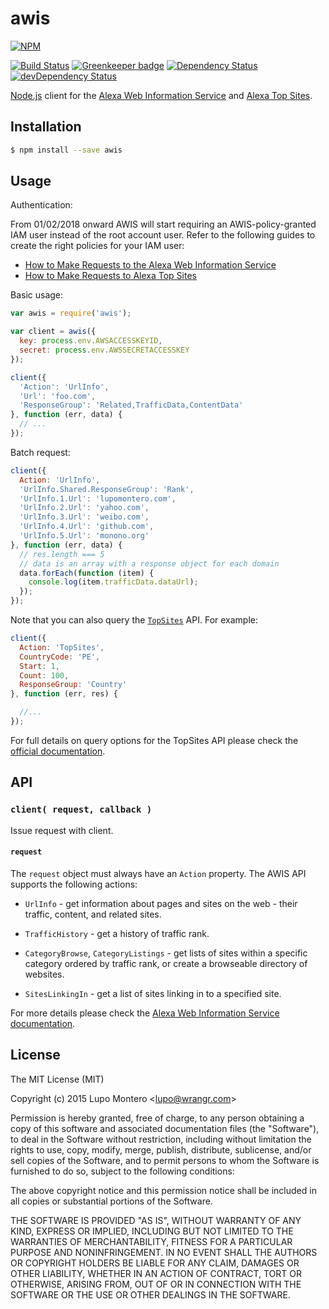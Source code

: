 # awis

[![NPM](https://nodei.co/npm/awis.png?compact=true)](https://nodei.co/npm/awis/)

[![Build Status](https://secure.travis-ci.org/wrangr/awis.png)](http://travis-ci.org/wrangr/awis)
[![Greenkeeper badge](https://badges.greenkeeper.io/wrangr/awis.svg)](https://greenkeeper.io/)
[![Dependency Status](https://david-dm.org/wrangr/awis.png)](https://david-dm.org/wrangr/awis)
[![devDependency Status](https://david-dm.org/wrangr/awis/dev-status.png)](https://david-dm.org/wrangr/awis#info=devDependencies)

[Node.js](http://nodejs.org/) client for the [Alexa Web Information
Service](http://aws.amazon.com/awis/) and
[Alexa Top Sites](https://aws.amazon.com/alexa-top-sites/).

## Installation

```sh
$ npm install --save awis
```

## Usage

Authentication:

From 01/02/2018 onward AWIS will start requiring an AWIS-policy-granted IAM user instead of the root account user.
Refer to the following guides to create the right policies for your IAM user:

- [How to Make Requests to the Alexa Web Information Service](https://docs.aws.amazon.com/AlexaWebInfoService/latest/MakingRequestsChapter.html)
- [How to Make Requests to Alexa Top Sites](https://docs.aws.amazon.com/AlexaTopSites/latest/MakingRequestsChapter.html)

Basic usage:

```javascript
var awis = require('awis');

var client = awis({
  key: process.env.AWSACCESSKEYID,
  secret: process.env.AWSSECRETACCESSKEY
});

client({
  'Action': 'UrlInfo',
  'Url': 'foo.com',
  'ResponseGroup': 'Related,TrafficData,ContentData'
}, function (err, data) {
  // ...
});
```

Batch request:

```js
client({
  Action: 'UrlInfo',
  'UrlInfo.Shared.ResponseGroup': 'Rank',
  'UrlInfo.1.Url': 'lupomontero.com',
  'UrlInfo.2.Url': 'yahoo.com',
  'UrlInfo.3.Url': 'weibo.com',
  'UrlInfo.4.Url': 'github.com',
  'UrlInfo.5.Url': 'monono.org'
}, function (err, data) {
  // res.length === 5
  // data is an array with a response object for each domain
  data.forEach(function (item) {
    console.log(item.trafficData.dataUrl);
  });
});
```

Note that you can also query the
[`TopSites`](https://aws.amazon.com/alexa-top-sites/) API. For example:

```js
client({
  Action: 'TopSites',
  CountryCode: 'PE',
  Start: 1,
  Count: 100,
  ResponseGroup: 'Country'
}, function (err, res) {

  //...
});
```

For full details on query options for the TopSites API please check the
[official documentation](https://aws.amazon.com/alexa-top-sites/).

## API

### `client( request, callback )`

Issue request with client.

#### `request`

The `request` object must always have an `Action` property. The AWIS API
supports the following actions:

* `UrlInfo` - get information about pages and sites on the web - their traffic,
content, and related sites.

* `TrafficHistory` - get a history of traffic rank.

* `CategoryBrowse`, `CategoryListings` - get lists of sites within a specific
category ordered by traffic rank, or create a browseable directory of websites.

* `SitesLinkingIn` - get a list of sites linking in to a specified site.

For more details please check the [Alexa Web Information Service
documentation](http://docs.aws.amazon.com/AlexaWebInfoService/latest/).

## License

The MIT License (MIT)

Copyright (c) 2015 Lupo Montero &lt;lupo@wrangr.com&gt;

Permission is hereby granted, free of charge, to any person obtaining a copy
of this software and associated documentation files (the "Software"), to deal
in the Software without restriction, including without limitation the rights
to use, copy, modify, merge, publish, distribute, sublicense, and/or sell
copies of the Software, and to permit persons to whom the Software is
furnished to do so, subject to the following conditions:

The above copyright notice and this permission notice shall be included in
all copies or substantial portions of the Software.

THE SOFTWARE IS PROVIDED "AS IS", WITHOUT WARRANTY OF ANY KIND, EXPRESS OR
IMPLIED, INCLUDING BUT NOT LIMITED TO THE WARRANTIES OF MERCHANTABILITY,
FITNESS FOR A PARTICULAR PURPOSE AND NONINFRINGEMENT. IN NO EVENT SHALL THE
AUTHORS OR COPYRIGHT HOLDERS BE LIABLE FOR ANY CLAIM, DAMAGES OR OTHER
LIABILITY, WHETHER IN AN ACTION OF CONTRACT, TORT OR OTHERWISE, ARISING FROM,
OUT OF OR IN CONNECTION WITH THE SOFTWARE OR THE USE OR OTHER DEALINGS IN
THE SOFTWARE.
